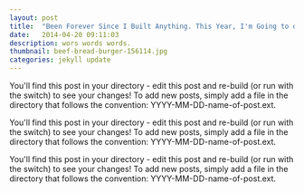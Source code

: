 ```yaml
---
layout: post
title:  "Been Forever Since I Built Anything. This Year, I'm Going to do so Much More"
date:   2014-04-20 09:11:03
description: wors words words.
thumbnail: beef-bread-burger-156114.jpg
categories: jekyll update
---
```


You'll find this post in your directory - edit this post and re-build (or run with the switch) to see your changes!
To add new posts, simply add a file in the directory that follows the convention: YYYY-MM-DD-name-of-post.ext.

You'll find this post in your directory - edit this post and re-build (or run with the switch) to see your changes!
To add new posts, simply add a file in the directory that follows the convention: YYYY-MM-DD-name-of-post.ext.

You'll find this post in your directory - edit this post and re-build (or run with the switch) to see your changes!
To add new posts, simply add a file in the directory that follows the convention: YYYY-MM-DD-name-of-post.ext.
